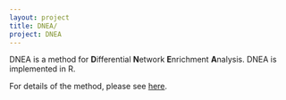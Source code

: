 ```yaml
---
layout: project
title: DNEA/
project: DNEA
---
```


DNEA is a method for **D**ifferential **N**etwork **E**nrichment **A**nalysis. DNEA is implemented in R. 

For details of the method, please see [here](/papers/dnea).
